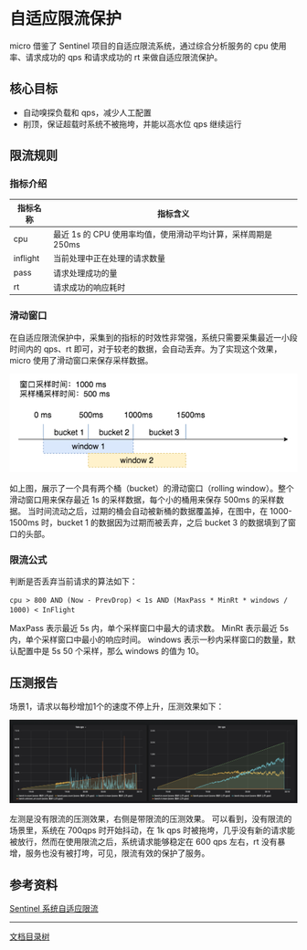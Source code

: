 # 自适应限流保护

micro 借鉴了 Sentinel 项目的自适应限流系统，通过综合分析服务的 cpu 使用率、请求成功的 qps 和请求成功的 rt 来做自适应限流保护。


## 核心目标

* 自动嗅探负载和 qps，减少人工配置
* 削顶，保证超载时系统不被拖垮，并能以高水位 qps 继续运行


## 限流规则

### 指标介绍

| 指标名称 | 指标含义                                                      |
| -------- | ------------------------------------------------------------- |
| cpu      | 最近 1s 的 CPU 使用率均值，使用滑动平均计算，采样周期是 250ms |
| inflight | 当前处理中正在处理的请求数量                                  |
| pass     | 请求处理成功的量                                              |
| rt       | 请求成功的响应耗时                                            |


### 滑动窗口

在自适应限流保护中，采集到的指标的时效性非常强，系统只需要采集最近一小段时间内的 qps、rt 即可，对于较老的数据，会自动丢弃。为了实现这个效果，micro 使用了滑动窗口来保存采样数据。

![ratelimit-rolling-window](/doc/img/ratelimit-rolling-window.png)

如上图，展示了一个具有两个桶（bucket）的滑动窗口（rolling window）。整个滑动窗口用来保存最近 1s 的采样数据，每个小的桶用来保存 500ms 的采样数据。
当时间流动之后，过期的桶会自动被新桶的数据覆盖掉，在图中，在 1000-1500ms 时，bucket 1 的数据因为过期而被丢弃，之后 bucket 3 的数据填到了窗口的头部。


### 限流公式

判断是否丢弃当前请求的算法如下：

`cpu > 800 AND (Now - PrevDrop) < 1s AND (MaxPass * MinRt * windows / 1000) < InFlight`

MaxPass 表示最近 5s 内，单个采样窗口中最大的请求数。
MinRt 表示最近 5s 内，单个采样窗口中最小的响应时间。
windows 表示一秒内采样窗口的数量，默认配置中是 5s 50 个采样，那么 windows 的值为 10。

## 压测报告

场景1，请求以每秒增加1个的速度不停上升，压测效果如下：

![ratelimit-benchmark-up-1](/doc/img/ratelimit-benchmark-up-1.png)

左测是没有限流的压测效果，右侧是带限流的压测效果。
可以看到，没有限流的场景里，系统在 700qps 时开始抖动，在 1k qps 时被拖垮，几乎没有新的请求能被放行，然而在使用限流之后，系统请求能够稳定在 600 qps 左右，rt 没有暴增，服务也没有被打垮，可见，限流有效的保护了服务。


## 参考资料

[Sentinel 系统自适应限流](https://github.com/alibaba/Sentinel/wiki/%E7%B3%BB%E7%BB%9F%E8%87%AA%E9%80%82%E5%BA%94%E9%99%90%E6%B5%81)

-------------

[文档目录树](summary.md)
